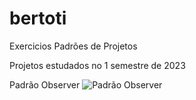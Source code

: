 # bertoti
Exercicios Padrões de Projetos

Projetos estudados no 1 semestre de 2023

Padrão Observer
![Padrão Observer](https://user-images.githubusercontent.com/61069464/223893519-8e8a1be4-a7f6-4cac-8fae-2eebdd1784ea.jpg)
